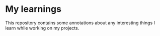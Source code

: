 # My learnings

This repository contains some annotations about any interesting things I learn while working on my projects.
